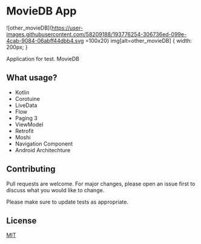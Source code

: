 # MovieDB App

![other_movieDB](https://user-images.githubusercontent.com/58209188/193776254-306736ed-099e-4cab-9084-06abff44dbb4.svg =100x20)
img[alt=other_movieDB] { width: 200px; }


Application for test. MovieDB

## What usage?

- Kotlin
- Corotuine
- LiveData
- Flow
- Paging 3
- ViewModel
- Retrofit
- Moshi
- Navigation Component
- Android Architechture



## Contributing
Pull requests are welcome. For major changes, please open an issue first to discuss what you would like to change.

Please make sure to update tests as appropriate.

## License
[MIT](https://choosealicense.com/licenses/mit/)
